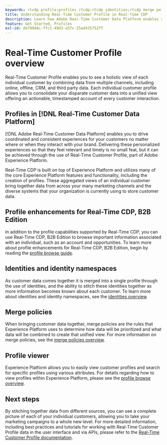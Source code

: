 ```yaml
---
keywords: rtcdp profile;profiles rtcdp;rtcdp identities;rtcdp merge policies;real-time customer profile
title: Understanding Real-Time Customer Profile in Real-Time CDP
description: Learn how Adobe Real-Time Customer Data Platform enables you to drive coordinated, consistent, relevant experiences for your customers using Real-Time Customer Profile.
feature: Get Started, Profiles
exl-id: de70948c-ffc1-49d3-a57c-25ad415752ff
---
```

# Real-Time Customer Profile overview

Real-Time Customer Profile enables you to see a holistic view of each individual customer by combining data from multiple channels, including online, offline, CRM, and third party data. Each individual customer profile allows you to consolidate your disparate customer data into a unified view offering an actionable, timestamped account of every customer interaction.

## Profiles in [!DNL Real-Time Customer Data Platform]

[!DNL Adobe Real-Time Customer Data Platform] enables you to drive coordinated and consistent experiences for your customers no matter where or when they interact with your brand. Delivering these personalized experiences so that they feel relevant and timely is no small feat, but it can be achieved through the use of Real-Time Customer Profile, part of Adobe Experience Platform. 

Real-Time CDP is built on top of Experience Platform and utilizes many of the core Experience Platform features and functionality, including the creation of profiles. These aggregated views of an individual customer bring together data from across your many marketing channels and the diverse systems that your organization is currently using to store customer data.

## Profile enhancements for Real-Time CDP, B2B Edition

In addition to the profile capabilities supported by Real-Time CDP, you can use Real-Time CDP, B2B Edition to browse important information associated with an individual, such as an account and opportunities. To learn more about profile enhancements for Real-Time CDP, B2B Edition, begin by reading the [profile browse guide](profile-browse.md).

## Identities and identity namespaces

As customer data comes together it is merged into a single profile through the use of identities, and the ability to stitch these identities together as more information becomes known about each customer. To learn more about identities and identity namespaces, see the [identities overview](identities-overview.md).

## Merge policies

When bringing customer data together, merge policies are the rules that Experience Platform uses to determine how data will be prioritized and what data will be combined to create that unified view. For more information on merge policies, see the [merge policies overview](merge-policies.md).

## Profile viewer

Experience Platform allows you to easily view customer profiles and search for specific profiles using various attributes. For details regarding how to view profiles within Experience Platform, please see the [profile browse overview](profile-browse.md).

## Next steps

By stitching together data from different sources, you can see a complete picture of each of your individual customers, allowing you to take your marketing campaigns to a whole new level. For more detailed information, including best practices and tutorials for working with Real-Time Customer Profile data in the user interface and via APIs, please refer to the [Real-Time Customer Profile documentation](../../profile/home.md).
